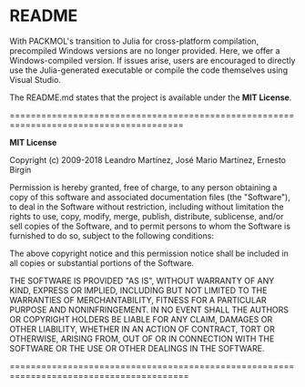 README
======
With PACKMOL's transition to Julia for cross-platform compilation, precompiled Windows versions are no longer provided. Here, we offer a Windows-compiled version. If issues arise, users are encouraged to directly use the Julia-generated executable or compile the code themselves using Visual Studio.

The README.md states that the project is available under the **MIT License**.

=======================================================================================

**MIT License**

Copyright (c) 2009-2018 Leandro Martínez, José Mario Martínez, Ernesto Birgin

Permission is hereby granted, free of charge, to any person obtaining a copy
of this software and associated documentation files (the "Software"), to deal
in the Software without restriction, including without limitation the rights
to use, copy, modify, merge, publish, distribute, sublicense, and/or sell
copies of the Software, and to permit persons to whom the Software is
furnished to do so, subject to the following conditions:

The above copyright notice and this permission notice shall be included in all
copies or substantial portions of the Software.

THE SOFTWARE IS PROVIDED "AS IS", WITHOUT WARRANTY OF ANY KIND, EXPRESS OR
IMPLIED, INCLUDING BUT NOT LIMITED TO THE WARRANTIES OF MERCHANTABILITY,
FITNESS FOR A PARTICULAR PURPOSE AND NONINFRINGEMENT. IN NO EVENT SHALL THE
AUTHORS OR COPYRIGHT HOLDERS BE LIABLE FOR ANY CLAIM, DAMAGES OR OTHER
LIABILITY, WHETHER IN AN ACTION OF CONTRACT, TORT OR OTHERWISE, ARISING FROM,
OUT OF OR IN CONNECTION WITH THE SOFTWARE OR THE USE OR OTHER DEALINGS IN THE
SOFTWARE.

========================================================================================
